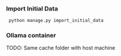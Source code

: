 ### Import Initial Data
```bash
 python manage.py import_initial_data
```

### Ollama container
TODO: Same cache folder with host machine